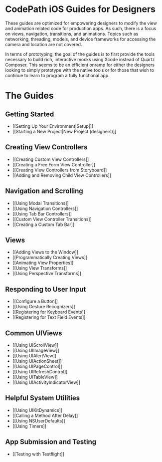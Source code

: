 # CodePath iOS Guides for Designers

These guides are optimized for empowering designers to modify the view and animation related code for production apps. As such, there is a focus on views, navigation, transitions, and animations. Topics such as networking, threading, models, and device frameworks for accessing the camera and location are not covered. 

In terms of prototyping, the goal of the guides is to first provide the tools necessary to build rich, interactive mocks using Xcode instead of Quartz Composer. This seems to be an efficient onramp for either the designers looking to simply prototype with the native tools or for those that wish to continue to learn to program a fully functional app.

# The Guides

## Getting Started

* [[Setting Up Your Environment|Setup|]]
* [[Starting a New Project|New Project (designers)]]

## Creating View Controllers
* [[Creating Custom View Controllers]]
* [[Creating a Free Form View Controller]]
* [[Creating View Controllers from Storyboard]]
* [[Adding and Removing Child View Controllers]]

## Navigation and Scrolling
* [[Using Modal Transitions]]
* [[Using Navigation Controllers]]
* [[Using Tab Bar Controllers]]
* [[Custom View Controller Transitions]]
* [[Creating a Custom Tab Bar]]

## Views
* [[Adding Views to the Window]]
* [[Programmatically Creating Views]]
* [[Animating View Properties]]
* [[Using View Transforms]]
* [[Using Perspective Transforms]]

## Responding to User Input
* [[Configure a Button]]
* [[Using Gesture Recognizers]]
* [[Registering for Keyboard Events]]
* [[Registering for Text Field Events]]

## Common UIViews
* [[Using UIScrollView]]
* [[Using UIImageView]]
* [[Using UIAlertView]]
* [[Using UIActionSheet]]
* [[Using UIPageControl]]
* [[Using UIRefreshControl]]
* [[Using UITableView]]
* [[Using UIActivityIndicatorView]]

## Helpful System Utilities
* [[Using UIKitDynamics]]
* [[Calling a Method After Delay]]
* [[Using NSUserDefaults]]
* [[Using Timers]]

## App Submission and Testing
* [[Testing with Testflight]]